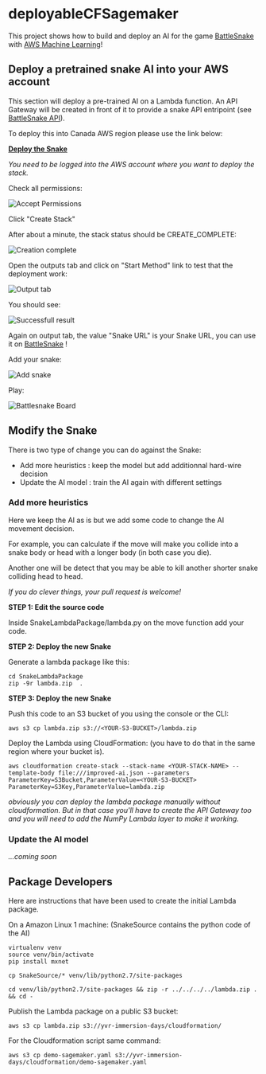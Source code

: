 # deployableCFSagemaker

This project shows how to build and deploy an AI for the game [BattleSnake](https://play.battlesnake.com/) with [AWS Machine Learning](https://aws.amazon.com/machine-learning/)!

## Deploy a pretrained snake AI into your AWS account

This section will deploy a pre-trained AI on a Lambda function. An API Gateway will be created in front of it to provide a snake API entripoint (see [BattleSnake API](https://docs.battlesnake.com/snake-api)).

To deploy this into Canada AWS region please use the link below:

__<a href="https://ca-central-1.console.aws.amazon.com/cloudformation/home?region=ca-central-1#/stacks/create/review?templateURL=https://yvr-immersion-days.s3.ca-central-1.amazonaws.com/cloudformation/demo-sagemaker.yaml&stackName=DemoSagemaker" target="_blank">Deploy the Snake</a>__

_You need to be logged into the AWS account where you want to deploy the stack._

Check all permissions:

![Accept Permissions](https://github.com/xavierraffin/deployableCFSagemaker/raw/master/Documentation/images/create-stack.png "Permission checkboxes")

Click "Create Stack"

After about a minute, the stack status should be CREATE_COMPLETE:

![Creation complete](https://github.com/xavierraffin/deployableCFSagemaker/raw/master/Documentation/images/create-complete.png "Creation complete")

Open the outputs tab and click on "Start Method" link to test that the deployment work:

![Output tab](https://github.com/xavierraffin/deployableCFSagemaker/raw/master/Documentation/images/outputs.png "Output tab")

You should see:

![Successfull result](https://github.com/xavierraffin/deployableCFSagemaker/raw/master/Documentation/images/working.png "Result")

Again on output tab, the value "Snake URL" is your Snake URL, you can use it on [BattleSnake](https://play.battlesnake.com/) !

Add your snake:

![Add snake](https://github.com/xavierraffin/deployableCFSagemaker/raw/master/Documentation/images/addsnake.png "Add snake")

Play:

![Battlesnake Board](https://github.com/xavierraffin/deployableCFSagemaker/raw/master/Documentation/images/game.png "Battlesnake Board")

## Modify the Snake

There is two type of change you can do against the Snake:

- Add more heuristics : keep the model but add additionnal hard-wire decision
- Update the AI model : train the AI again with different settings

### Add more heuristics

Here we keep the AI as is but we add some code to change the AI movement decision.

For example, you can calculate if the move will make you collide into a snake body or head with a longer body (in both case you die).

Another one will be detect that you may be able to kill another shorter snake colliding head to head.

_If you do clever things, your pull request is welcome!_

__STEP 1: Edit the source code__

Inside SnakeLambdaPackage/lambda.py on the move function add your code.

__STEP 2: Deploy the new Snake__

Generate a lambda package like this:

```
cd SnakeLambdaPackage
zip -9r lambda.zip  .
```

__STEP 3: Deploy the new Snake__

Push this code to an S3 bucket of you using the console or the CLI:

```
aws s3 cp lambda.zip s3://<YOUR-S3-BUCKET>/lambda.zip
```

Deploy the Lambda using CloudFormation: (you have to do that in the same region where your bucket is).

```
aws cloudformation create-stack --stack-name <YOUR-STACK-NAME> --template-body file:///improved-ai.json --parameters ParameterKey=S3Bucket,ParameterValue=<YOUR-S3-BUCKET> ParameterKey=S3Key,ParameterValue=lambda.zip
```

_obviously you can deploy the lambda package manually without cloudformation. But in that case you'll have to create the API Gateway too and you will need to add the NumPy Lambda layer to make it working._


### Update the AI model

_...coming soon_

## Package Developers

Here are instructions that have been used to create the initial Lambda package.

On a Amazon Linux 1 machine: (SnakeSource contains the python code of the AI)

```
virtualenv venv
source venv/bin/activate
pip install mxnet

cp SnakeSource/* venv/lib/python2.7/site-packages

cd venv/lib/python2.7/site-packages && zip -r ../../../../lambda.zip . && cd -
```

Publish the Lambda package on a public S3 bucket:

```
aws s3 cp lambda.zip s3://yvr-immersion-days/cloudformation/
```

For the Cloudformation script same command:

```
aws s3 cp demo-sagemaker.yaml s3://yvr-immersion-days/cloudformation/demo-sagemaker.yaml
```

